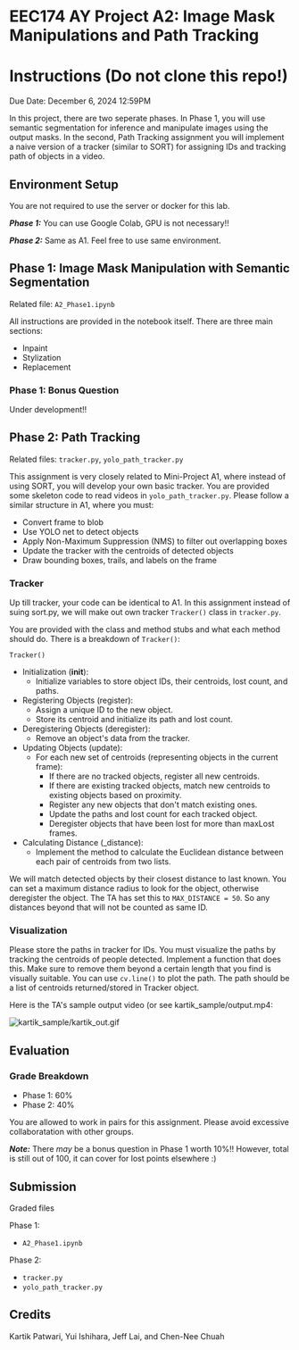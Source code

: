 # EEC174 AY Project A2: Image Mask Manipulations and Path Tracking
# Instructions (Do not clone this repo!)

Due Date: December 6, 2024 12:59PM

In this project, there are two seperate phases. In Phase 1, you will use semantic segmentation for inference and manipulate images using the output masks. In the second, Path Tracking assignment you will implement a naive version of a tracker (similar to SORT) for assigning IDs and tracking path of objects in a video. 

## Environment Setup

You are not required to use the server or docker for this lab. 

***Phase 1:*** You can use Google Colab, GPU is not necessary!!

***Phase 2:*** Same as A1. Feel free to use same environment.

## Phase 1: Image Mask Manipulation with Semantic Segmentation 

Related file: ```A2_Phase1.ipynb```

All instructions are provided in the notebook itself. There are three main sections:
- Inpaint
- Stylization
- Replacement

### Phase 1: Bonus Question

Under development!!

## Phase 2: Path Tracking

Related files: ```tracker.py```, ```yolo_path_tracker.py```

This assignment is very closely related to Mini-Project A1, where instead of using SORT, you will develop your own basic tracker.
You are provided some skeleton code to read videos in ```yolo_path_tracker.py```. Please follow a similar structure in A1, where you must:

- Convert frame to blob
- Use YOLO net to detect objects
- Apply Non-Maximum Suppression (NMS) to filter out overlapping boxes
- Update the tracker with the centroids of detected objects
- Draw bounding boxes, trails, and labels on the frame

### Tracker
Up till tracker, your code can be identical to A1. In this assignment instead of suing sort.py, we will make out own tracker ```Tracker()``` class in ```tracker.py```.

You are provided with the class and method stubs and what each method should do. There is a breakdown of ```Tracker()```:

```Tracker()```
- Initialization (__init__):
    - Initialize variables to store object IDs, their centroids, lost count, and paths.
- Registering Objects (register):
    - Assign a unique ID to the new object.
    - Store its centroid and initialize its path and lost count.
- Deregistering Objects (deregister):
    - Remove an object's data from the tracker.
- Updating Objects (update):
    - For each new set of centroids (representing objects in the current frame):
        - If there are no tracked objects, register all new centroids.
        - If there are existing tracked objects, match new centroids to existing objects based on proximity.
        - Register any new objects that don't match existing ones.
        - Update the paths and lost count for each tracked object.
        - Deregister objects that have been lost for more than maxLost frames.
- Calculating Distance (_distance):
    - Implement the method to calculate the Euclidean distance between each pair of centroids from two lists.

We will match detected objects by their closest distance to last known. You can set a maximum distance radius to look for the object, otherwise deregister the object. 
The TA has set this to ```MAX_DISTANCE = 50```. So any distances beyond that will not be counted as same ID.

### Visualization

Please store the paths in tracker for IDs. You must visualize the paths by tracking the centroids of people detected. Implement a function that does this. Make sure to remove them beyond a certain length that you find is visually suitable. You can use ```cv.line()``` to plot the path. The path should be a list of centroids returned/stored in Tracker object.

Here is the TA's sample output video (or see kartik_sample/output.mp4:

![kartik_sample/kartik_out.gif](kartik_sample/kartik_out.gif)

## Evaluation

### Grade Breakdown

- Phase 1: 60%
- Phase 2: 40%

You are allowed to work in pairs for this assignment. Please avoid excessive collaboratation with other groups.

***Note:*** There *may* be a bonus question in Phase 1 worth 10%!! However, total is still out of 100, it can cover for lost points elsewhere :) 

## Submission

Graded files

Phase 1:
- ```A2_Phase1.ipynb```

Phase 2:
- ```tracker.py```
- ```yolo_path_tracker.py```

## Credits

Kartik Patwari, Yui Ishihara, Jeff Lai, and Chen-Nee Chuah
